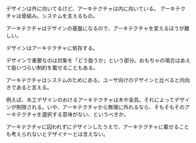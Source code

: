 デザインは外に向いてるけど、アーキテクチャは内に向いている。
アーキテクチャは骨組み。システムを支えるもの。

アーキテクチャはデザインの基盤になるので、アーキテクチャを変えるほうが難しい。

デザインはアーキテクチャに依存する。

デザインで重要なのは対象を「どう扱うか」という部分。おもちゃの場合はあえて扱いづらい制約を載せることもある。

アーキテクチャはシステムのためにある。ユーザ向けのデザインと比べると内向きであると言える。

例えば、木工デザインのおけるアーキテクチャは木や金具。それによってデザインが制限される。いや、アーキテクチャから無理に外れるなら、そもそもそのアーキテクチャを選択する意味がない、というべきか。

アーキテクチャに囚われずにデザインしたうえで、アーキテクチャに載せることも考えられないとデザイナーとは言えない。
